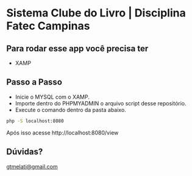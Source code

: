 
# Sistema  Clube do Livro | Disciplina Fatec Campinas


## Para rodar esse app você precisa ter

- XAMP



## Passo a Passo

- Inicie o MYSQL com o XAMP.
- Importe dentro do PHPMYADMIN o arquivo script desse repositório.
- Execute o comando dentro da pasta abaixo.
```bash
php -S localhost:8080
```
Após isso acesse http://localhost:8080/view
## Dúvidas?
gtmelati@gmail.com